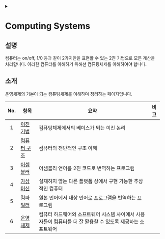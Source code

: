 <link rel="stylesheet" type="text/css" href="/css/header.css">
<link rel="stylesheet" type="text/css" href="/css/bootstrap/5.3.0-alpha1/bootstrap.css">
<div class="sticky-top bg-white pt-1 pb-2" id="header-div-max"></div>
<details id="display-none"><summary></summary>
  <script src="/js/header.js" defer="defer"></script>
  <script src="/js/bootstrap/5.3.0-alpha1/bootstrap.bundle.js" defer="defer"></script>
</details>

# Computing Systems
## 설명
컴퓨터는 on/off, 1/0 등과 같이 2가지만을 표현할 수 있는 2진 기법으로 모든 계산을 처리합니다.
이러한 컴퓨터를 이해하기 위해선 컴퓨팅체제를 이해하여야 합니다.

## 소개
운영체제의 기본이 되는 컴퓨팅체제를 이해하며 정리하는 페이지입니다.


| No. | 항목 | 요약 | 비고 |
| :---: | --- | --- | --- |
| 1 | [이진 기법](./boolean_expression/ "https://max-jayee.github.io/operating_systems/computing_systems/boolean_expression") | 컴퓨팅체제에서의 베이스가 되는 이진 논리 | |
| 2 | [컴퓨터 구조](./computer_architecture/ "https://max-jayee.github.io/operating_systems/computing_systems/computer_architecture") | 컴퓨터의 전반적인 구조 이해 | |
| 3 | [어셈블러](./assembler/ "https://max-jayee.github.io/operating_systems/computing_systems/assembler") | 어셈블리 언어를 2진 코드로 번역하는 프로그램 | |
| 4 | [가상머신](./virtual_machine/ "https://max-jayee.github.io/operating_systems/computing_systems/virtual_machine") | 실재하지 않는 다른 플랫폼 상에서 구현 가능한 추상적인 컴퓨터 | |
| 5 | [컴파일러](./compiler/ "https://max-jayee.github.io/operating_systems/computing_systems/compiler") | 원본 언어에서 대상 언어로 프로그램을 번역하는 프로그램 | |
| 6 | [운영체제](./operating_systems/ "https://max-jayee.github.io/operating_systems/computing_systems/operating_systems") | 컴퓨터 하드웨어와 소프트웨어 시스템 사이에서 사용자들이 컴퓨터를 더 잘 활용할 수 있도록 제공하는 소프트웨어 | |